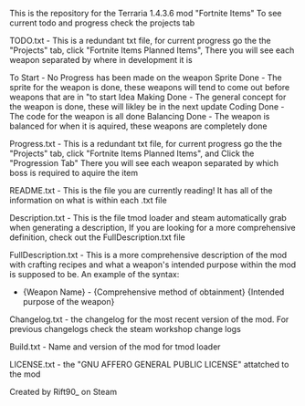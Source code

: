 This is the repository for the Terraria 1.4.3.6 mod "Fortnite Items"
To see current todo and progress check the projects tab

TODO.txt - This is a redundant txt file, for current progress go the the "Projects" tab, click "Fortnite Items Planned Items",
There you will see each weapon separated by where in development it is

To Start - No Progress has been made on the weapon
Sprite Done - The sprite for the weapon is done, these weapons will tend to come out before weapons that are in "to start
Idea Making Done - The general concept for the weapon is done, these will likley be in the next update
Coding Done - The code for the weapon is all done
Balancing Done - The weapon is balanced for when it is aquired, these weapons are completely done


Progress.txt - This is a redundant txt file, for current progress go the the "Projects" tab, click "Fortnite Items Planned Items", and Click the "Progression Tab" 
There you will see each weapon separated by which boss is required to aquire the item

README.txt - This is the file you are currently reading! It has all of the information on what is within each .txt file

Description.txt - This is the file tmod loader and steam automatically grab when generating a description, If you are looking
for a more comprehensive definition, check out the FullDescription.txt file

FullDescription.txt - This is a more comprehensive description of the mod with crafting recipes and what a weapon's intended
purpose within the mod is supposed to be.
An example of the syntax:
- {Weapon Name} - {Comprehensive method of obtainment}
{Intended purpose of the weapon}

Changelog.txt - the changelog for the most recent version of the mod. For previous changelogs check the steam workshop change logs

Build.txt - Name and version of the mod for tmod loader

LICENSE.txt - the "GNU AFFERO GENERAL PUBLIC LICENSE" attatched to the mod

Created by Rift90_ on Steam



